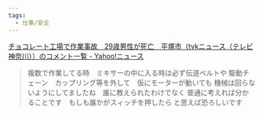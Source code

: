 ```yaml
---
tags:
  - 仕事/安全
---
```

[チョコレート工場で作業事故　29歳男性が死亡　平塚市（tvkニュース（テレビ神奈川））のコメント一覧 - Yahoo!ニュース](https://news.yahoo.co.jp/articles/c7db5a321b977e9754467a3b98810587578457e5/comments)

>複数で作業してる時　ミキサーの中に入る時は必ず伝道ベルトや 駆動チェーン　カップリング等を外して　仮にモーターが動いても 機械は回らないようにしてましたね　誰に教えられたわけでなく 普通に考えれば分かることです　もしも誰かがスィッチを押したら と思えば恐ろしいです

